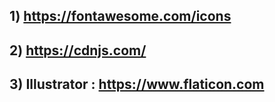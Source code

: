 
## 1) https://fontawesome.com/icons

## 2) https://cdnjs.com/

## 3) Illustrator : https://www.flaticon.com
